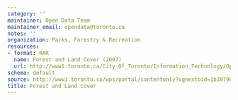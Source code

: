```yaml
---
category: ''
maintainer: Open Data Team
maintainer_email: opendata@toronto.ca
notes: ''
organization: Parks, Forestry & Recreation
resources:
- format: RAR
  name: Forest and Land Cover (2007)
  url: http://www1.toronto.ca/City_Of_Toronto/Information_Technology/Open_Data/Data_Sets/Assets/Files/landvover.rar
schema: default
source: http://www1.toronto.ca/wps/portal/contentonly?vgnextoid=1b30790e6f21d210VgnVCM1000003dd60f89RCRD&vgnextchannel=1a66e03bb8d1e310VgnVCM10000071d60f89RCRD
title: Forest and Land Cover
---
```


